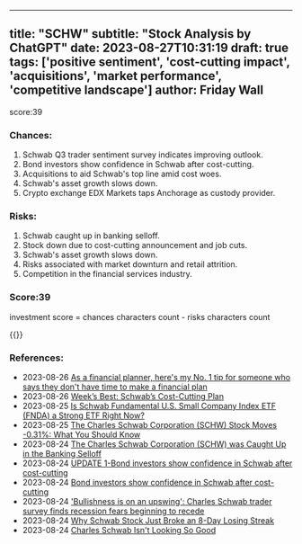 
---
title: "SCHW"
subtitle: "Stock Analysis by ChatGPT"
date: 2023-08-27T10:31:19
draft: true
tags: ['positive sentiment', 'cost-cutting impact', 'acquisitions', 'market performance', 'competitive landscape']
author: Friday Wall
---

score:39
### Chances:
1. Schwab Q3 trader sentiment survey indicates improving outlook.
2. Bond investors show confidence in Schwab after cost-cutting.
3. Acquisitions to aid Schwab's top line amid cost woes.
4. Schwab's asset growth slows down.
5. Crypto exchange EDX Markets taps Anchorage as custody provider.
### Risks:
1. Schwab caught up in banking selloff.
2. Stock down due to cost-cutting announcement and job cuts.
3. Schwab's asset growth slows down.
4. Risks associated with market downturn and retail attrition.
5. Competition in the financial services industry.
### Score:39
investment score = chances characters count - risks characters count

{{<tradingview symbol="NYSE:SCHW">}}
### References:
- 2023-08-26 [As a financial planner, here's my No. 1 tip for someone who says they don't have time to make a financial plan](https://finance.yahoo.com/m/3e5615c2-e8d9-3265-bfe9-d3983d9ad0f2/as-a-financial-planner%2C.html?.tsrc=rss)
- 2023-08-26 [Week’s Best: Schwab’s Cost-Cutting Plan](https://finance.yahoo.com/m/cea154fe-77dd-3252-aae6-1b569dc7ed91/week%E2%80%99s-best%3A-schwab%E2%80%99s.html?.tsrc=rss)
- 2023-08-25 [Is Schwab Fundamental U.S. Small Company Index ETF (FNDA) a Strong ETF Right Now?](https://finance.yahoo.com/news/schwab-fundamental-u-small-company-102005672.html?.tsrc=rss)
- 2023-08-25 [The Charles Schwab Corporation (SCHW) Stock Moves -0.31%: What You Should Know](https://finance.yahoo.com/news/charles-schwab-corporation-schw-stock-215005326.html?.tsrc=rss)
- 2023-08-24 [The Charles Schwab Corporation (SCHW) was Caught Up in the Banking Selloff](https://finance.yahoo.com/news/charles-schwab-corporation-schw-caught-071921023.html?.tsrc=rss)
- 2023-08-24 [UPDATE 1-Bond investors show confidence in Schwab after cost-cutting](https://finance.yahoo.com/news/1-bond-investors-show-confidence-224418989.html?.tsrc=rss)
- 2023-08-24 [Bond investors show confidence in Schwab after cost-cutting](https://finance.yahoo.com/news/bond-investors-show-confidence-schwab-213430791.html?.tsrc=rss)
- 2023-08-24 ['Bullishness is on an upswing': Charles Schwab trader survey finds recession fears beginning to recede](https://finance.yahoo.com/m/089eda21-afb2-304d-85fd-9483ffc42fa7/%27bullishness-is-on-an.html?.tsrc=rss)
- 2023-08-24 [Why Schwab Stock Just Broke an 8-Day Losing Streak](https://finance.yahoo.com/m/d3d6666b-43d9-3651-8468-304cf734a6eb/why-schwab-stock-just-broke.html?.tsrc=rss)
- 2023-08-24 [Charles Schwab Isn't Looking So Good](https://finance.yahoo.com/m/690f906e-c8c2-3e21-a55b-39d2c4715d85/charles-schwab-isn%27t-looking.html?.tsrc=rss)


                